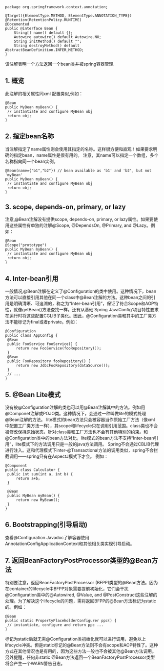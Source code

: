 <!---
markmeta_author: wongoo
markmeta_date: 2014-12-12 08:47:13+00:00
excerpt: Javadoc翻译——Spring注解@Bean
slug: javadoc-spring-bean
markmeta_title: Javadoc翻译——Spring注解@Bean
wordpress_id: 818
markmeta_categories: Knowledge
markmeta_tags: annotation,bean,spring
-->


    package org.springframework.context.annotation;
    
    @Target({ElementType.METHOD, ElementType.ANNOTATION_TYPE})
    @Retention(RetentionPolicy.RUNTIME)
    @Documented
    public @interface Bean {
    	String[] name() default {};
    	Autowire autowire() default Autowire.NO;
    	String initMethod() default "";
    	String destroyMethod() default AbstractBeanDefinition.INFER_METHOD;
    }


该注解表明一个方法返回一个bean类并被spring容器管理.



## 1. 概览


此注解的相关属性同xml <bean/>配置类似,例如：

    @Bean
    public MyBean myBean() {
     // instantiate and configure MyBean obj
     return obj;
    }



## 2. 指定bean名称


当注解指定了name属性则会使用其指定的名称。这样很方便和直观！如果要求明确的指定bean，name属性是很有用的。
注意，其name可以指定一个数组，多个名称指向同一个bean实例。

    @Bean(name={"b1","b2"}) // bean available as 'b1' and 'b2', but not 'myBean'
    public MyBean myBean() {
     // instantiate and configure MyBean obj
     return obj;
    }

	 


## 3. scope, depends-on, primary, or lazy


注意,@Bean注解没有提供scope, depends-on, primary, or lazy属性。如果要使用这些属性有单独的注解@Scope, @DependsOn, @Primary, and @Lazy。例如：

    @Bean
    @Scope("prototype")
    public MyBean myBean() {
     // instantiate and configure MyBean obj
     return obj;
    }




## 4. Inter-bean引用


一般情况,@Bean注解在定义了@Configuration的类中使用。这种情况下，bean方法可以直接引用其他在同一个class中@Bean注解的方法。这种bean之间的引用是明确清晰、可追溯的，称之为“Inter-bean引用”，保证了符合Scope和AOP特性，就像getBean()方法查找一样。还有从基础‘Spring JavaConfig’项目特性要求在运行时将这些配置CGLIB子类化。因此，@Configuration类和其中的工厂类方法不能标记为final或者private。例如：

    @Configuration
    public class AppConfig {
     @Bean
     public FooService fooService() {
    	 return new FooService(fooRepository());
     }
     @Bean
     public FooRepository fooRepository() {
    	 return new JdbcFooRepository(dataSource());
     }
     // ...
    }

 


## 5. @Bean Lite模式


没有被@Configuration注解的类也可以用@Bean注解其中的方法。例如用@Componet注解或POJO类。这种情况下，会通过一种叫做lite的模式处理@Bean注解的方法。
lite模式的bean方法只会被容器当作原始工厂方法（像xml中配置工厂类方法一样），其scope和lifecycle只在调用引用范围。class类也不会被修改保持原始状态，针对class类和工厂方法也不会有其他特别的约束。和@Configuration类中的bean方法对比，lite模式的bean方法不支持“Inter-bean引用”，lite模式下的方法调用只是一般的java方法调用。 Spring不会通过CBLIB代理进行注入。这和代理模式下inter-@Transactional方法的调用类似，spring不会拦截调用——spring只有在AspectJ模式下才会。
例如：

    @Component
    public class Calculator {
     public int sum(int a, int b) {
    	 return a+b;
     }
    
     @Bean
     public MyBean myBean() {
    	 return new MyBean();
     }
    }




## 6. Bootstrapping(引导启动)


查看@Configuration Javadoc了解容器使用AnnotationConfigApplicationContext和其他相关类实现引导启动。



## 7. 返回BeanFactoryPostProcessor类型的@Bean方法


特别要注意，返回BeanFactoryPostProcessor (BFPP)类型的@Bean方法。因为在container的lifecycle中BFPP对象需要提前初始化，它们会干扰@Configuration类中的@Autowired, @Value, and @PostConstruct这些注解的处理。为了解决这个lifecycle的问题，需将返回BFPP的@Bean方法标记为static的。例如：

    @Bean
    public static PropertyPlaceholderConfigurer ppc() {
     // instantiate, configure and return ppc ...
    }

标记为static后就无需@Configuration类初始化就可以进行调用，避免以上lifecycle冲突。但是static标记的@Bean方法则不会有scope和AOP特性了。这种方式在其他情况也是有用的，因为这些方法一般也不会被其他@Bean方法调用。另外提醒，任何非static @Bean方法返回一个BeanFactoryPostProcessor类型将会产生一个WARN警告日志。

